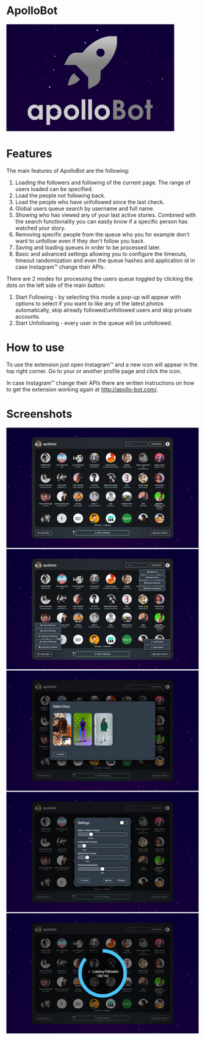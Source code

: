 # ApolloBot
![Logo](misc/promotional/promotional.png)

# Features
The main features of ApolloBot are the following:

1. Loading the followers and following of the current page. The range of users loaded can be specified.
2. Load the people not following back.
3. Load the people who have unfollowed since the last check.
4. Global users queue search by username and full name.
5. Showing who has viewed any of your last active stories. Combined with the search functionality you can easily know if a specific person has watched your story.
6. Removing specific people from the queue who you for example don't want to unfollow even if they don't follow you back.
7. Saving and loading queues in order to be processed later.
8. Basic and advanced settings allowing you to configure the timeouts, timeout randomization and even the queue hashes and application id in case Instagram™ change their APIs.

There are 2 modes for processing the users queue toggled by clicking the dots on the left side of the main button:

1. Start Following - by selecting this mode a pop-up will appear with options to select if you want to like any of the latest photos automatically, skip already followed/unfollowed users and skip private accounts.
2. Start Unfollowing - every user in the queue will be unfollowed.

# How to use
To use the extension just open Instagram™ and a new icon will appear in the top right corner. Go to your or another profile page and click the icon.

In case Instagram™ change their APIs there are written instructions on how to get the extension working again at http://apollo-bot.com/.

# Screenshots
![Screenshot](misc/screenshots/1.png)
![Screenshot](misc/screenshots/2.png)
![Screenshot](misc/screenshots/3.png)
![Screenshot](misc/screenshots/4.png)
![Screenshot](misc/screenshots/5.png)
